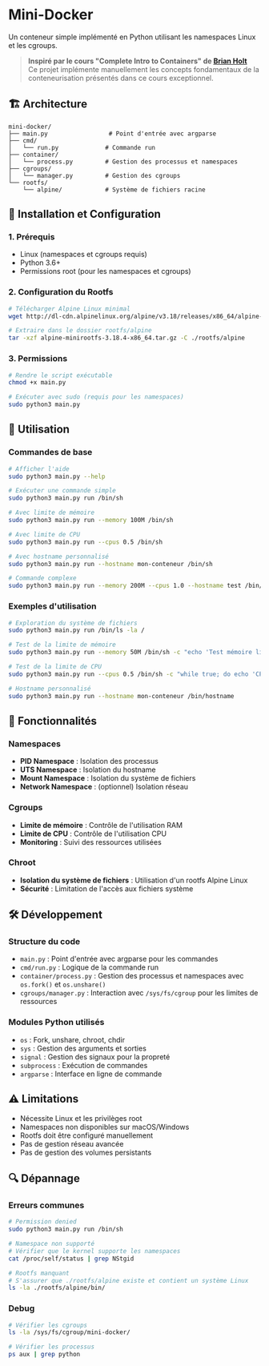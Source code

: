 # Mini-Docker

Un conteneur simple implémenté en Python utilisant les namespaces Linux et les cgroups.

> **Inspiré par le cours "Complete Intro to Containers" de [Brian Holt](https://containers-v2.holt.courses)**  
> Ce projet implémente manuellement les concepts fondamentaux de la conteneurisation présentés dans ce cours exceptionnel.

## 🏗️ Architecture

```
mini-docker/
├── main.py                 # Point d'entrée avec argparse
├── cmd/
│   └── run.py             # Commande run
├── container/
│   └── process.py         # Gestion des processus et namespaces
├── cgroups/
│   └── manager.py         # Gestion des cgroups
└── rootfs/
    └── alpine/            # Système de fichiers racine
```

## 🚀 Installation et Configuration

### 1. Prérequis

- Linux (namespaces et cgroups requis)
- Python 3.6+
- Permissions root (pour les namespaces et cgroups)

### 2. Configuration du Rootfs

```bash
# Télécharger Alpine Linux minimal
wget http://dl-cdn.alpinelinux.org/alpine/v3.18/releases/x86_64/alpine-minirootfs-3.18.4-x86_64.tar.gz

# Extraire dans le dossier rootfs/alpine
tar -xzf alpine-minirootfs-3.18.4-x86_64.tar.gz -C ./rootfs/alpine
```

### 3. Permissions

```bash
# Rendre le script exécutable
chmod +x main.py

# Exécuter avec sudo (requis pour les namespaces)
sudo python3 main.py
```

## 📖 Utilisation

### Commandes de base

```bash
# Afficher l'aide
sudo python3 main.py --help

# Exécuter une commande simple
sudo python3 main.py run /bin/sh

# Avec limite de mémoire
sudo python3 main.py run --memory 100M /bin/sh

# Avec limite de CPU
sudo python3 main.py run --cpus 0.5 /bin/sh

# Avec hostname personnalisé
sudo python3 main.py run --hostname mon-conteneur /bin/sh

# Commande complexe
sudo python3 main.py run --memory 200M --cpus 1.0 --hostname test /bin/ls -la
```

### Exemples d'utilisation

```bash
# Exploration du système de fichiers
sudo python3 main.py run /bin/ls -la /

# Test de la limite de mémoire
sudo python3 main.py run --memory 50M /bin/sh -c "echo 'Test mémoire limitée'"

# Test de la limite de CPU
sudo python3 main.py run --cpus 0.5 /bin/sh -c "while true; do echo 'CPU limit'; done"

# Hostname personnalisé
sudo python3 main.py run --hostname mon-conteneur /bin/hostname
```

## 🔧 Fonctionnalités

### Namespaces
- **PID Namespace** : Isolation des processus
- **UTS Namespace** : Isolation du hostname
- **Mount Namespace** : Isolation du système de fichiers
- **Network Namespace** : (optionnel) Isolation réseau

### Cgroups
- **Limite de mémoire** : Contrôle de l'utilisation RAM
- **Limite de CPU** : Contrôle de l'utilisation CPU
- **Monitoring** : Suivi des ressources utilisées

### Chroot
- **Isolation du système de fichiers** : Utilisation d'un rootfs Alpine Linux
- **Sécurité** : Limitation de l'accès aux fichiers système

## 🛠️ Développement

### Structure du code

- `main.py` : Point d'entrée avec argparse pour les commandes
- `cmd/run.py` : Logique de la commande run
- `container/process.py` : Gestion des processus et namespaces avec `os.fork()` et `os.unshare()`
- `cgroups/manager.py` : Interaction avec `/sys/fs/cgroup` pour les limites de ressources

### Modules Python utilisés

- `os` : Fork, unshare, chroot, chdir
- `sys` : Gestion des arguments et sorties
- `signal` : Gestion des signaux pour la propreté
- `subprocess` : Exécution de commandes
- `argparse` : Interface en ligne de commande

## ⚠️ Limitations

- Nécessite Linux et les privilèges root
- Namespaces non disponibles sur macOS/Windows
- Rootfs doit être configuré manuellement
- Pas de gestion réseau avancée
- Pas de gestion des volumes persistants

## 🔍 Dépannage

### Erreurs communes

```bash
# Permission denied
sudo python3 main.py run /bin/sh

# Namespace non supporté
# Vérifier que le kernel supporte les namespaces
cat /proc/self/status | grep NStgid

# Rootfs manquant
# S'assurer que ./rootfs/alpine existe et contient un système Linux
ls -la ./rootfs/alpine/bin/
```

### Debug

```bash
# Vérifier les cgroups
ls -la /sys/fs/cgroup/mini-docker/

# Vérifier les processus
ps aux | grep python
```
